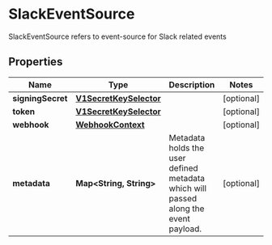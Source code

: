 

# SlackEventSource

SlackEventSource refers to event-source for Slack related events
## Properties

Name | Type | Description | Notes
------------ | ------------- | ------------- | -------------
**signingSecret** | [**V1SecretKeySelector**](V1SecretKeySelector.md) |  |  [optional]
**token** | [**V1SecretKeySelector**](V1SecretKeySelector.md) |  |  [optional]
**webhook** | [**WebhookContext**](WebhookContext.md) |  |  [optional]
**metadata** | **Map&lt;String, String&gt;** | Metadata holds the user defined metadata which will passed along the event payload. |  [optional]



